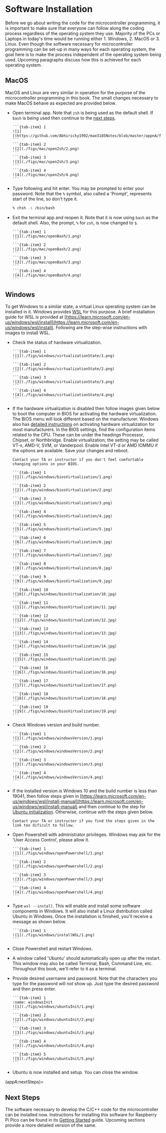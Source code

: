 # Software Installation
Before we go about writing the code for the microcontroller programming, it is important to make sure that everyone can follow along the coding process regardless of the operating system they use. Majority of the PCs or Laptops in today's time would be running either 1. Windows, 2. MacOS or 3. Linux. Even though the software necessary for microcontroller programming can be set-up in many ways for each operating system, the goal here is to make the process independent of the operating system being used. Upcoming paragraphs discuss how this is achieved for each operating system.

## MacOS
MacOS and Linux are very similar in operation for the purpose of the microcontroller programming in this book. The small changes necessary to make MacOS behave as expected are provided below.
- Open terminal app. Note that `zsh` is being used as the default shell. If `bash` is being used then continue to the [next steps](appA:nextSteps).
    ````{tab-set}
    ```{tab-item} 1
    ![1][(https://github.com/Abhiricky1992/mae3185Notes/blob/master/appnA/figs/mac/openZsh/1.png)]
    ```
    ```{tab-item} 2
    ![2](./figs/mac/openZsh/2.png)
    ```
    ```{tab-item} 3
    ![3](./figs/mac/openZsh/3.png)
    ```
    ```{tab-item} 4
    ![4](./figs/mac/openZsh/4.png)
    ```
    ````
- Type following and hit enter. You may be prompted to enter your password. Note that the `%` symbol, also called a 'Prompt', represents start of the line, so don't type it.
    ```zsh
    % chsh -s /bin/bash
    ```
- Exit the terminal app and reopen it. Note that it is now using `bash` as the default shell. Also, the prompt, `%` for `zsh`, is now changed to `$`.
    ````{tab-set}
    ```{tab-item} 1
    ![1](./figs/mac/openBash/1.png)
    ```
    ```{tab-item} 2
    ![2](./figs/mac/openBash/2.png)
    ```
    ```{tab-item} 3
    ![3](./figs/mac/openBash/3.png)
    ```
    ```{tab-item} 4
    ![4](./figs/mac/openBash/4.png)
    ```
    ````

## Windows
To get Windows to a similar state, a virtual Linux operating system can be installed in it. Windows provides [WSL](https://learn.microsoft.com/en-us/windows/wsl/about) for this purpose. A brief installation guide for WSL is provided at [https://learn.microsoft.com/en-us/windows/wsl/install](https://learn.microsoft.com/en-us/windows/wsl/install). Following are the step-wise instructions with images to install WSL.
- Check the status of hardware virtualization.
    ````{tab-set}
    ```{tab-item} 1
    ![1](./figs/windows/virtualizationState/1.png)
    ```
    ```{tab-item} 2
    ![2](./figs/windows/virtualizationState/2.png)
    ```
    ```{tab-item} 3
    ![3](./figs/windows/virtualizationState/3.png)
    ```
    ```{tab-item} 4
    ![4](./figs/windows/virtualizationState/4.png)
    ```
    ````

- If the hardware virtualization is disabled then follow images given below to boot the computer in BIOS for activating the hardware virtualization. The BIOS menu will look different based on the manufacturer. Windows also has [detailed instructions](https://support.microsoft.com/en-us/windows/enable-virtualization-on-windows-11-pcs-c5578302-6e43-4b4b-a449-8ced115f58e1) on activating hardware virtualization for most manufacturers. In the BIOS settings, find the configuration items related to the CPU. These can be under the headings Processor, Chipset, or Northbridge. Enable virtualization; the setting may be called VT-x, AMD-V, SVM, or Vanderpool. Enable Intel VT-d or AMD IOMMU if the options are available. Save your changes and reboot.
    ```{note}
    Contact your TA or instructor if you don't feel comfortable changing options in your BIOS.
    ```
    ````{tab-set}
    ```{tab-item} 1
    ![1](./figs/windows/biosVirtualization/1.png)
    ```
    ```{tab-item} 2
    ![2](./figs/windows/biosVirtualization/2.png)
    ```
    ```{tab-item} 3
    ![3](./figs/windows/biosVirtualization/3.png)
    ```
    ```{tab-item} 4
    ![4](./figs/windows/biosVirtualization/4.jpg)
    ```
    ```{tab-item} 5
    ![5](./figs/windows/biosVirtualization/5.jpg)
    ```
    ```{tab-item} 6
    ![6](./figs/windows/biosVirtualization/6.jpg)
    ```
    ```{tab-item} 7
    ![7](./figs/windows/biosVirtualization/7.jpg)
    ```
    ```{tab-item} 8
    ![8](./figs/windows/biosVirtualization/8.jpg)
    ```
    ```{tab-item} 9
    ![9](./figs/windows/biosVirtualization/9.jpg)
    ```
    ```{tab-item} 10
    ![10](./figs/windows/biosVirtualization/10.jpg)
    ```
    ```{tab-item} 11
    ![11](./figs/windows/biosVirtualization/11.jpg)
    ```
    ```{tab-item} 12
    ![12](./figs/windows/biosVirtualization/12.jpg)
    ```
    ```{tab-item} 13
    ![13](./figs/windows/biosVirtualization/13.jpg)
    ```
    ```{tab-item} 14
    ![14](./figs/windows/biosVirtualization/14.jpg)
    ```
    ```{tab-item} 15
    ![15](./figs/windows/biosVirtualization/15.jpg)
    ```
    ```{tab-item} 16
    ![16](./figs/windows/biosVirtualization/16.png)
    ```
    ```{tab-item} 17
    ![17](./figs/windows/biosVirtualization/17.png)
    ```
    ```{tab-item} 18
    ![18](./figs/windows/biosVirtualization/18.png)
    ```
    ```{tab-item} 19
    ![19](./figs/windows/biosVirtualization/19.png)
    ```
    ````
- Check Windows version and build number.
    ````{tab-set}
    ```{tab-item} 1
    ![1](./figs/windows/windowsVersion/1.png)
    ```
    ```{tab-item} 2
    ![2](./figs/windows/windowsVersion/2.png)
    ```
    ```{tab-item} 3
    ![3](./figs/windows/windowsVersion/3.png)
    ```
    ```{tab-item} 4
    ![4](./figs/windows/windowsVersion/4.png)
    ```
    ````
- If the installed version is Windows 10 and the build number is less than 19041, then follow steps given in [https://learn.microsoft.com/en-us/windows/wsl/install-manual](https://learn.microsoft.com/en-us/windows/wsl/install-manual) and then continue to the step for [Ubuntu initialization](windowsInit). Otherwise, continue with the steps given below.
    ```{note}
    Contact your TA or instructor if you find the steps given in the link too dificult to follow.
    ```
- Open Powershell with administrator privileges. Windows may ask for the ‘User Access Control’, please allow it.
    ````{tab-set}
    ```{tab-item} 1
    ![1](./figs/windows/openPowershell/1.png)
    ```
    ```{tab-item} 2
    ![2](./figs/windows/openPowershell/2.png)
    ```
    ```{tab-item} 3
    ![3](./figs/windows/openPowershell/3.png)
    ```
    ```{tab-item} 4
    ![4](./figs/windows/openPowershell/4.png)
    ```
    ````
- Type `wsl --install`. This will enable and install some software components in Windows. It will also install a Linux distribution called Ubuntu in Windows. Once the installation is finished, you'll receive a message as shown below.
    ````{tab-set}
    ```{tab-item} 1
    ![1](./figs/windows/installWSL/1.png)
    ```
    ````
- Close Powershell and restart Windows.
- A window called 'Ubuntu' should automatically open up after the restart. This window may also be called Terminal, Bash, Command Line, etc. Throughout this book, we'll refer to it as a terminal.
- Provide desired username and password. Note that the characters you type for the password will not show up. Just type the desired password and then press enter.
    ````{tab-set}
    ```{tab-item} 1
    :name: windowsInit
    ![1](./figs/windows/ubuntuInit/1.png)
    ```
    ```{tab-item} 2
    ![2](./figs/windows/ubuntuInit/2.png)
    ```
    ```{tab-item} 3
    ![3](./figs/windows/ubuntuInit/3.png)
    ```
    ```{tab-item} 4
    ![4](./figs/windows/ubuntuInit/4.png)
    ```
    ```{tab-item} 5
    ![5](./figs/windows/ubuntuInit/5.png)
    ```
    ````
- Ubuntu is now installed and setup. You can close the window.

(appA:nextSteps)=
## Next Steps
The software necessary to develop the C/C++ code for the microcontroller can be installed now. Instructions for installing this software for Raspberry Pi Pico can be found in its [Getting Started](https://datasheets.raspberrypi.com/pico/getting-started-with-pico.pdf) guide. Upcoming sections provide a more detailed version of the same.
